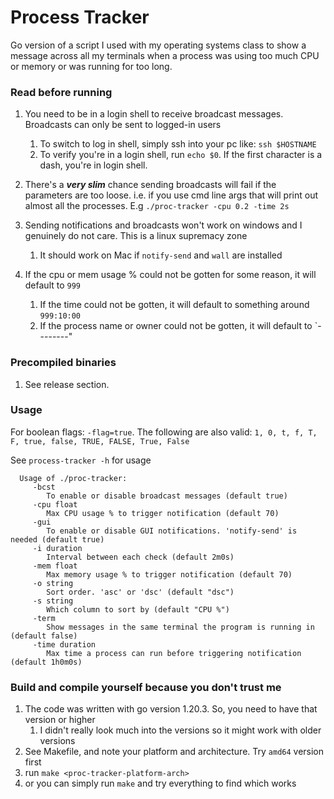 # Process Tracker

Go version of a script I used with my operating systems class to show a message
across all my terminals when a process was using too much CPU or memory or was running for
too long.

### Read before running

1. You need to be in a login shell to receive broadcast messages. Broadcasts can only be
   sent to logged-in users
    1. To switch to log in shell, simply ssh into your pc like: `ssh $HOSTNAME`
    2. To verify you're in a login shell, run `echo $0`. If the first character is a dash,
       you're in login shell.
2. There's a **_very slim_** chance sending broadcasts will fail if the parameters are too loose.
   i.e. if you use cmd line args that will print out almost all the processes. E.g
   `./proc-tracker -cpu 0.2 -time 2s`

3. Sending notifications and broadcasts won't work on windows and I genuinely do not care.
   This is a linux supremacy zone
    1. It should work on Mac if `notify-send` and `wall` are installed
4. If the cpu or mem usage % could not be gotten for some reason, it will default to `999`
    1. If the time could not be gotten, it will default to something around `999:10:00`
    2. If the process name or owner could not be gotten, it will default to `--------"

### Precompiled binaries

1. See release section.

### Usage

For boolean flags: `-flag=true`. The following are also valid: `1, 0, t, f, T, F, true, false,
TRUE, FALSE, True, False`

See `process-tracker -h` for usage

      Usage of ./proc-tracker:
         -bcst
            To enable or disable broadcast messages (default true)
         -cpu float
            Max CPU usage % to trigger notification (default 70)
         -gui
            To enable or disable GUI notifications. 'notify-send' is needed (default true)
         -i duration
            Interval between each check (default 2m0s)
         -mem float
            Max memory usage % to trigger notification (default 70)
         -o string
            Sort order. 'asc' or 'dsc' (default "dsc")
         -s string
            Which column to sort by (default "CPU %")
         -term
            Show messages in the same terminal the program is running in (default false)
         -time duration
            Max time a process can run before triggering notification (default 1h0m0s)

### Build and compile yourself because you don't trust me

1. The code was written with go version 1.20.3. So, you need to have that version or higher
    1. I didn't really look much into the versions so it might work with older versions
2. See Makefile, and note your platform and architecture. Try `amd64` version first
3. run `make <proc-tracker-platform-arch>`
4. or you can simply run `make` and try everything to find which works
